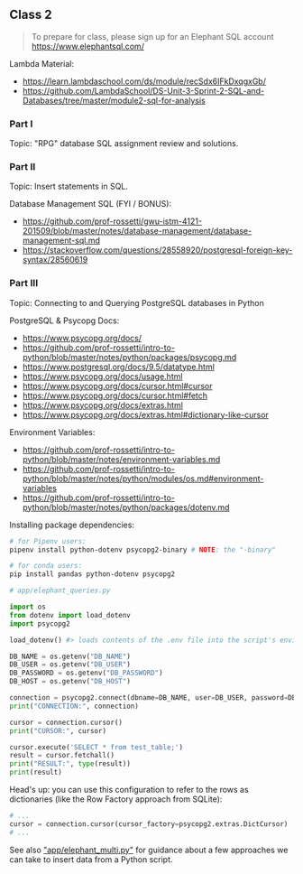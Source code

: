 
## Class 2

> To prepare for class, please sign up for an Elephant SQL account https://www.elephantsql.com/

Lambda Material:

  + https://learn.lambdaschool.com/ds/module/recSdx6IFkDxqgxGb/
  + https://github.com/LambdaSchool/DS-Unit-3-Sprint-2-SQL-and-Databases/tree/master/module2-sql-for-analysis

### Part I

Topic: "RPG" database SQL assignment review and solutions.

### Part II

Topic: Insert statements in SQL.

Database Management SQL (FYI / BONUS):

  + https://github.com/prof-rossetti/gwu-istm-4121-201509/blob/master/notes/database-management/database-management-sql.md
  + https://stackoverflow.com/questions/28558920/postgresql-foreign-key-syntax/28560619

### Part III

Topic: Connecting to and Querying PostgreSQL databases in Python

PostgreSQL & Psycopg Docs:
  + https://www.psycopg.org/docs/
  + https://github.com/prof-rossetti/intro-to-python/blob/master/notes/python/packages/psycopg.md
  + https://www.postgresql.org/docs/9.5/datatype.html
  + https://www.psycopg.org/docs/usage.html
  + https://www.psycopg.org/docs/cursor.html#cursor
  + https://www.psycopg.org/docs/cursor.html#fetch
  + https://www.psycopg.org/docs/extras.html
  + https://www.psycopg.org/docs/extras.html#dictionary-like-cursor

Environment Variables:
  + https://github.com/prof-rossetti/intro-to-python/blob/master/notes/environment-variables.md
  + https://github.com/prof-rossetti/intro-to-python/blob/master/notes/python/modules/os.md#environment-variables
  + https://github.com/prof-rossetti/intro-to-python/blob/master/notes/python/packages/dotenv.md

Installing package dependencies:

```sh
# for Pipenv users:
pipenv install python-dotenv psycopg2-binary # NOTE: the "-binary"

# for conda users:
pip install pandas python-dotenv psycopg2
```

```py
# app/elephant_queries.py

import os
from dotenv import load_dotenv
import psycopg2

load_dotenv() #> loads contents of the .env file into the script's environment

DB_NAME = os.getenv("DB_NAME")
DB_USER = os.getenv("DB_USER")
DB_PASSWORD = os.getenv("DB_PASSWORD")
DB_HOST = os.getenv("DB_HOST")

connection = psycopg2.connect(dbname=DB_NAME, user=DB_USER, password=DB_PASSWORD, host=DB_HOST)
print("CONNECTION:", connection)

cursor = connection.cursor()
print("CURSOR:", cursor)

cursor.execute('SELECT * from test_table;')
result = cursor.fetchall()
print("RESULT:", type(result))
print(result)
```

Head's up: you can use this configuration to refer to the rows as dictionaries (like the Row Factory approach from SQLite):

```py
# ...
cursor = connection.cursor(cursor_factory=psycopg2.extras.DictCursor)
# ...
```
See also ["app/elephant_multi.py"](/app/elephant_multi.py) for guidance about a few approaches we can take to insert data from a Python script.
